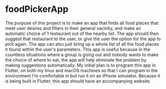 # foodPickerApp

The purpose of this project is to make an app that finds all food places that meet user desires and filters in their general vacinity, and make an automatic choice of 1 restaurant out of the nearby list. The app should then suggest that restaurant to the user, or give the user the option for the app to pick again. The app can also just bring up a whole list of all the food places it found within the user's parameters. This app is useful because in the countless situations where a group is going out and nobody wants to make the choice of where to eat, the app will help eliminate the problem by making suggestions automatically. 
My initial plan is to program this app in Flutter, on both my linux and macOS machines so that I can program in the environment I'm comfortable in but run it on an iPhone simulator. Because it is being built in Flutter, this app should have an accompanying website.
